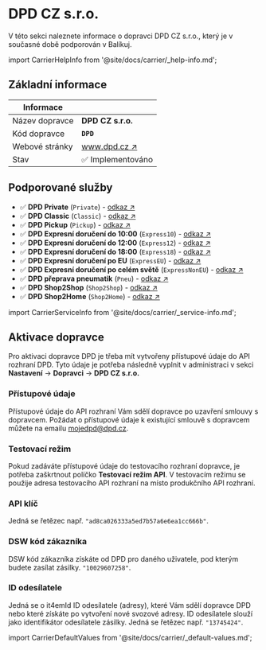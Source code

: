 ﻿---
sidebar_position: 1
---

# DPD CZ s.r.o.
V této sekci naleznete informace o dopravci DPD CZ s.r.o., který je v současné době podporován v Balíkuj.

import CarrierHelpInfo from '@site/docs/carrier/_help-info.md';

<CarrierHelpInfo />


## Základní informace
| Informace |  |
| ----------- | ----------- |
| Název dopravce | **DPD CZ s.r.o.** |
| Kód dopravce | **`DPD`** |
| Webové stránky | [www.dpd.cz ↗️](https://www.dpd.com/cz/cs/) |
| Stav | ✅️ Implementováno | 


## Podporované služby
- ✅️ **DPD Private** (`Private`) - [odkaz ↗️](https://www.dpd.com/cz/cs/o-nas/nase-sluzby/po-cr/)
- ✅️ **DPD Classic** (`Classic`) - [odkaz ↗️](https://www.dpd.com/cz/cs/o-nas/nase-sluzby/po-cr/)
- ✅️ **DPD Pickup** (`Pickup`)  - [odkaz ↗️](https://www.dpd.com/cz/cs/o-nas/nase-sluzby/po-cr/)
- ✅️ **DPD Expresní doručení do 10:00** (`Express10`)  - [odkaz ↗️](https://www.dpd.com/cz/cs/o-nas/nase-sluzby/po-cr/)
- ✅️ **DPD Expresní doručení do 12:00** (`Express12`)  - [odkaz ↗️](https://www.dpd.com/cz/cs/o-nas/nase-sluzby/po-cr/)
- ✅️ **DPD Expresní doručení do 18:00** (`Express18`)  - [odkaz ↗️](https://www.dpd.com/cz/cs/o-nas/nase-sluzby/po-cr/)
- ✅️ **DPD Expresní doručení po EU** (`ExpressEU`)  - [odkaz ↗️](https://www.dpd.com/cz/cs/o-nas/nase-sluzby/do-zahranici/)
- ✅️ **DPD Expresní doručení po celém světě** (`ExpressNonEU`)  - [odkaz ↗️](https://www.dpd.com/cz/cs/o-nas/nase-sluzby/do-zahranici/)
- ✅️ **DPD přeprava pneumatik** (`Pneu`)  - [odkaz ↗️](https://www.dpd.com/cz/cs/o-nas/nase-sluzby/po-cr/)
- ✅️ **DPD Shop2Shop** (`Shop2Shop`)  - [odkaz ↗️](https://www.dpd.com/cz/cs/o-nas/nase-sluzby/po-cr/)
- ✅️ **DPD Shop2Home** (`Shop2Home`)  - [odkaz ↗️](https://www.dpd.com/cz/cs/o-nas/nase-sluzby/po-cr/)

import CarrierServiceInfo from '@site/docs/carrier/_service-info.md';

<CarrierServiceInfo />


## Aktivace dopravce
Pro aktivaci dopravce DPD je třeba mít vytvořeny přístupové údaje do API rozhraní DPD. Tyto údaje je potřeba následně vyplnit v administraci v sekci **Nastavení** -> **Dopravci** -> **DPD CZ s.r.o.**

### Přístupové údaje
Přístupové údaje do API rozhraní Vám sdělí dopravce po uzavření smlouvy s dopravcem. Požádat o přístupové údaje k existující smlouvě s dopravcem můžete na emailu [mojedpd@dpd.cz](mailto:mojedpd@dpd.cz).

### Testovací režim
Pokud zadáváte přístupové údaje do testovacího rozhraní dopravce, je potřeba zaškrtnout políčko **Testovací režim API**. V testovacím režimu se použije adresa testovacího API rozhraní na místo produkčního API rozhraní.

### API klíč
 Jedná se řetězec např. `"ad8ca026333a5ed7b57a6e6ea1cc666b"`.

### DSW kód zákazníka
DSW kód zákazníka získáte od DPD pro daného uživatele, pod kterým budete zasílat zásilky. `"10029607258"`.

### ID odesílatele
Jedná se o it4emId ID odesílatele (adresy), které Vám sdělí dopravce DPD nebo které získáte po vytvoření nové svozové adresy. ID odesílatele slouží jako identifikátor odesílatele zásilky. Jedná se řetězec např. `"13745424"`.

import CarrierDefaultValues from '@site/docs/carrier/_default-values.md';

<CarrierDefaultValues />
